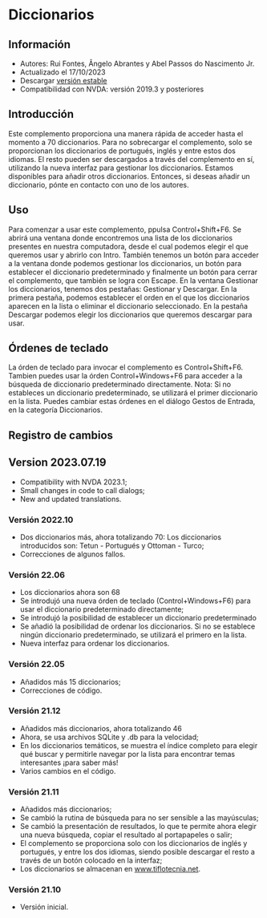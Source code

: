 # Diccionarios


## Información
* Autores: Rui Fontes, Ângelo Abrantes y Abel Passos do Nascimento Jr.
* Actualizado el 17/10/2023
* Descargar [versión estable][1]
* Compatibilidad con NVDA: versión 2019.3 y posteriores


## Introducción
Este complemento proporciona una manera rápida de acceder hasta el momento a 70 diccionarios.
Para no sobrecargar el complemento, solo se proporcionan los diccionarios de portugués, inglés y entre estos dos idiomas.
El resto pueden ser descargados a través del complemento en sí, utilizando la nueva interfaz para gestionar los diccionarios.
Estamos disponibles para añadir otros diccionarios. Entonces, si deseas añadir un diccionario, pónte en contacto con uno de los autores.


## Uso
Para comenzar a usar este complemento, ppulsa Control+Shift+F6.
Se abrirá una ventana donde encontremos una lista de los diccionarios presentes en nuestra computadora, desde el cual podemos elegir el que queremos usar y abrirlo con Intro.
También tenemos un botón para acceder a la ventana donde podemos gestionar los diccionarios, un botón para establecer el diccionario predeterminado y finalmente un botón para cerrar el complemento, que también se logra con Escape.
En la ventana Gestionar los diccionarios, tenemos dos pestañas: Gestionar y Descargar.
En la primera pestaña, podemos establecer el orden en el que los diccionarios aparecen en la lista o eliminar el diccionario seleccionado.
En la pestaña Descargar podemos elegir los diccionarios que queremos descargar para usar.


## Órdenes de teclado
La órden de teclado para invocar el complemento es Control+Shift+F6.
Tambien puedes usar la órden Control+Windows+F6 para acceder a la búsqueda de diccionario predeterminado directamente.
Nota: Si no estableces un diccionario predeterminado, se utilizará el primer diccionario en la lista.
Puedes cambiar estas órdenes en el diálogo Gestos de Entrada, en la categoría Diccionarios.


## Registro de cambios


## Version 2023.07.19
* Compatibility with NVDA 2023.1;
* Small changes in code to call dialogs;
* New and updated translations.

### Versión 2022.10
* Dos diccionarios más, ahora totalizando 70:
	Los diccionarios introducidos son: Tetun - Portugués y Ottoman - Turco;
* Correcciones de algunos fallos.

### Versión 22.06
* Los diccionarios ahora son 68
* Se introdujó una nueva órden de teclado (Control+Windows+F6) para usar el diccionario predeterminado directamente;
* Se introdujó la posibilidad de establecer un diccionario predeterminado
* Se añadió la posibilidad de ordenar los diccionarios. Si no se establece ningún diccionario predeterminado, se utilizará el primero en la lista.
* Nueva interfaz para ordenar los diccionarios.


### Versión 22.05
* Añadidos más 15 diccionarios;
* Correcciones de código.


### Versión 21.12
* Añadidos más diccionarios, ahora totalizando 46
* Ahora, se usa archivos SQLite y .db para la velocidad;
* En los diccionarios temáticos, se muestra el índice completo para elegir qué buscar y permitirle navegar por la lista para encontrar temas interesantes ¡para saber más!
* Varios cambios en el código.


### Versión 21.11
* Añadidos más diccionarios;
* Se cambió la rutina de búsqueda para no ser sensible a las mayúsculas;
* Se cambió la presentación de resultados, lo que te permite ahora elegir una nueva búsqueda, copiar el resultado al portapapeles o salir;
* El complemento se proporciona solo con los diccionarios de inglés y portugués, y entre los dos idiomas, siendo posible descargar el resto a través de un botón colocado en la interfaz;
* Los diccionarios se almacenan en www.tiflotecnia.net.


### Versión 21.10
* Versión inicial.

[1]: https://github.com/ruifontes/Dictionaries/releases/download/2023.10.17/dictionaries-2023.10.17.nvda-addon
